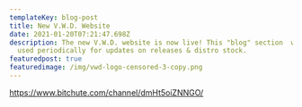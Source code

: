 ```yaml
---
templateKey: blog-post
title: New V.W.D. Website
date: 2021-01-20T07:21:47.698Z
description: The new V.W.D. website is now live! This "blog" section  will be
  used periodically for updates on releases & distro stock.
featuredpost: true
featuredimage: /img/vwd-logo-censored-3-copy.png
---
```

https://www.bitchute.com/channel/dmHt5oiZNNGO/